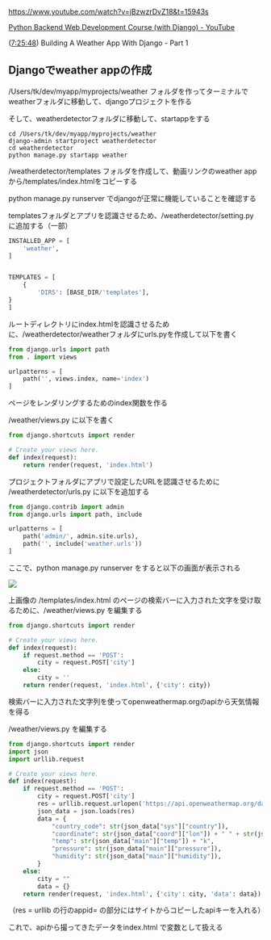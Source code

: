 https://www.youtube.com/watch?v=jBzwzrDvZ18&t=15943s

[Python Backend Web Development Course (with Django) - YouTube](https://www.youtube.com/watch?v=jBzwzrDvZ18&t=15943s)

([7:25:48](https://www.youtube.com/watch?v=jBzwzrDvZ18&t=26748s)) Building A Weather App With Django - Part 1

## Djangoでweather appの作成

/Users/tk/dev/myapp/myprojects/weather フォルダを作ってターミナルでweatherフォルダに移動して、djangoプロジェクトを作る　

そして、weatherdetectorフォルダに移動して、startappをする

```shell
cd /Users/tk/dev/myapp/myprojects/weather
django-admin startproject weatherdetector
cd weatherdetector
python manage.py startapp weather
```

/weatherdetector/templates フォルダを作成して、動画リンクのweather app から/templates/index.htmlをコピーする

python manage.py runserver でdjangoが正常に機能していることを確認する

templatesフォルダとアプリを認識させるため、/weatherdetector/setting.py に追加する（一部）

```python
INSTALLED_APP = [
    'weather',
]


TEMPLATES = [
    {
        'DIRS': [BASE_DIR/'templates'],
}
]
```

ルートディレクトリにindex.htmlを認識させるために、/weatherdetector/weatherフォルダにurls.pyを作成して以下を書く

```python
from django.urls import path
from . import views

urlpatterns = [
    path('', views.index, name='index')
]
```

ページをレンダリングするためのindex関数を作る

/weather/views.py に以下を書く

```python
from django.shortcuts import render

# Create your views here.
def index(request):
    return render(request, 'index.html')
```

プロジェクトフォルダにアプリで設定したURLを認識させるために /weatherdetector/urls.py に以下を追加する

```python
from django.contrib import admin
from django.urls import path, include

urlpatterns = [
    path('admin/', admin.site.urls),
    path('', include('weather.urls'))
]
```

ここで、python manage.py runserver をすると以下の画面が表示される

![](/Users/tk/Documents/MrakText/画像/72841d8bcb6af0068c44c393eac34ef9bda1b353.png)

上画像の /templates/index.html のページの検索バーに入力された文字を受け取るために、/weather/views.py を編集する

```python
from django.shortcuts import render

# Create your views here.
def index(request):
    if request.method == 'POST':
        city = request.POST['city']
    else:
        city = ''
    return render(request, 'index.html', {'city': city})
```

検索バーに入力された文字列を使ってopenweathermap.orgのapiから天気情報を得る

/weather/views.py を編集する

```python
from django.shortcuts import render
import json
import urllib.request

# Create your views here.
def index(request):
    if request.method == 'POST':
        city = request.POST['city']
        res = urllib.request.urlopen('https://api.openweathermap.org/data/2.5/weather?q='+city+'&appid=7be23f71527265b91f0681dd53127d81').read()
        json_data = json.loads(res)
        data = {
            "country_code": str(json_data["sys"]["country"]),
            "coordinate": str(json_data["coord"]["lon"]) + " " + str(json_data["coord"]["lat"]),
            "temp": str(json_data["main"]["temp"]) + "k",
            "pressure": str(json_data["main"]["pressure"]),
            "humidity": str(json_data["main"]["humidity"]),
        }
    else:
        city = ""
        data = {}
    return render(request, 'index.html', {'city': city, 'data': data})
```

（res = urllib の行のappid= の部分にはサイトからコピーしたapiキーを入れる）

これで、apiから撮ってきたデータをindex.html で変数として扱える

